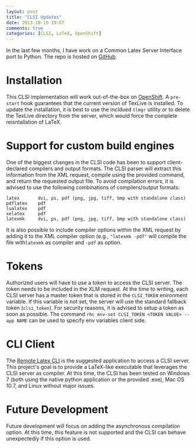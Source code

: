 ```yaml
---
layout: post
title: "CLSI Updates"
date: 2013-10-10 19:07
comments: true
categories: [CLSI, LaTeX, OpenShift]
---
```


In the last few months, I have work on a Common Latex Server Interface
port to Python. The repo is hosted on
[GitHub](http://github.com/pacbard/clsipy).

# Installation
This CLSI implementation will work out-of-the-box on
[OpenShift](http://openshift.com). A ```pre-start``` hook guarantees that the
current version of TexLive is installed. To update the installation, it is best
to use the incldued ```tlmgr``` utility or to delete the TexLive directory from
the server, which would force the complete reisntallation of LaTeX.

# Support for custom build engines
One of the biggest changes in the CLSI code has been to support client-declared
compilers and output formats.  The CLSI parser will extract this information
from the XML request, compile using the provided command, and return the
requested output file. To avoid compilation errors, it is advised to use the
following combinations of compilers/output formats:

```
latex       dvi, ps, pdf (png, jpg, tiff, bmp with standalone class)
pdflatex    pdf
lualatex    pdf
xelatex     pdf
latexmk     dvi, ps, pdf (png, jpg, tiff, bmp with standalone class)
```

It is also possible to include compiler options within the XML request by adding
it to the XML compiler option (e.g., ```"latexmk -pdf"``` will compile the file
with```latexmk``` as compiler and ```-pdf``` as option.

# Tokens
Authorized users will have to use a token to access the CLSI server. The token
needs to be included in the XLM request. At the time to writing, each CLSI
server has a master token that is stored in the ```CLSI_TOKEN``` enironment
variable. If this variable is not set, the server will use the standard fallback
token (```clsi_token```). For security reasons, it is advised to setup a token
as soon as possible. The command ```rhc env-set CLSI_TOKEN <TOKEN VALUE> --app NAME```
can be used to specify env variables client side.

# CLI Client
The [Remote Latex CLI](http://pacbard.github.io/RLatex) is the suggested
application to access a CLSI server. This project's goal is to
provide a LaTeX-like executable that leverages the CLSI server as compiler.
At this time, the CLSI has been tested on Windows 7 (both using the native
python application or the provided .exe), Mac OS 10.7, and Linux without major
issues.

# Future Development
Future development will focus on adding the asynchronous compilation option. At
this time, this feature is not supported and the CLSI can behave unexpectedly if
this option is used.
